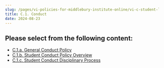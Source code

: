 ```yaml
---
slug: /pages/vi-policies-for-middlebury-institute-online/vi-c-student-life-policies/c-1-conduct
title: C.1. Conduct
date: 2024-08-23
---
```

## Please select from the following content:

*   [C.1.a. General Conduct Policy](https://handbook.middlebury.edu/pages/vi-policies-for-middlebury-institute-online/vi-c-student-life-policies/c-1-conduct/c-1-a-general-conduct-policy/)
*   [C.1.b. Student Conduct Policy Overview](https://handbook.middlebury.edu/pages/vi-policies-for-middlebury-institute-online/vi-c-student-life-policies/c-1-conduct/c-1-b-student-conduct-policy-overview/)
*   [C.1.c. Student Conduct Disciplinary Process](https://handbook.middlebury.edu/pages/vi-policies-for-middlebury-institute-online/vi-c-student-life-policies/c-1-conduct/c-1-c-student-conduct-disciplinary-process/)
